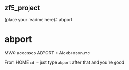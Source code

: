 ## zf5_project

(place your readme here)# abport
# abport

MWO accesses
ABPORT = Alexbenson.me

From HOME `cd ~`
just type `abport` after that and you're good
